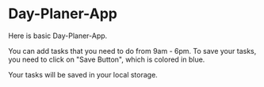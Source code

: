 # Day-Planer-App
Here is basic Day-Planer-App.

You can add tasks that you need to do from 9am - 6pm.
To save your tasks, you need to click on "Save Button", which is colored in blue.

Your tasks will be saved in your local storage.